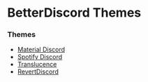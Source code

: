 # BetterDiscord Themes

### Themes

* [Material Discord](https://github.com/CapnKitten/Material-Discord)
* [Spotify Discord](https://github.com/CapnKitten/Spotify-Discord)
* [Translucence](https://github.com/CapnKitten/Translucence)
* [RevertDiscord](https://github.com/CapnKitten/BetterDiscord/tree/master/Themes/RevertDiscord)

[paypal-logo]: https://img.shields.io/static/v1?label=PayPal&message=Donate&style=flat&logo=paypal&color=blue
[paypal-url]: https://paypal.me/capnkitten

[github-logo]: https://img.shields.io/static/v1?label=GitHub&message=Sponsor&style=flat&logo=github&color=black
[github-url]: https://github.com/sponsors/CapnKitten

